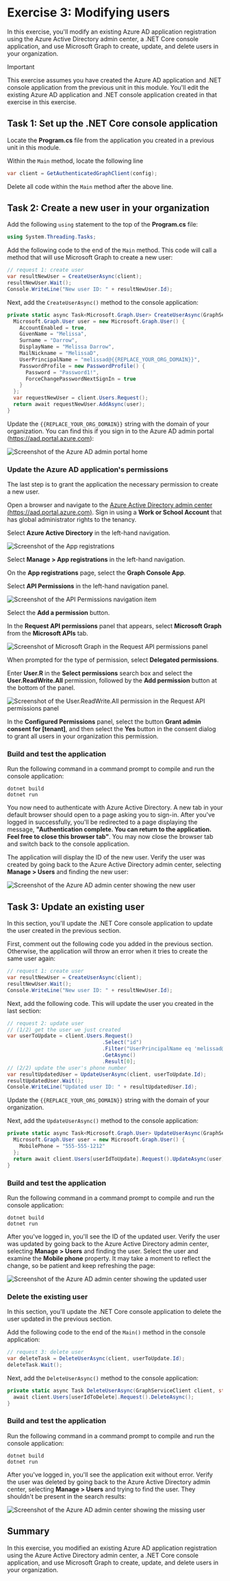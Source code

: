 # Exercise 3: Modifying users

In this exercise, you'll modify an existing Azure AD application registration using the Azure Active Directory admin center, a .NET Core console application, and use Microsoft Graph to create, update, and delete users in your organization.

> [!IMPORTANT]
> This exercise assumes you have created the Azure AD application and .NET console application from the previous unit in this module. You'll edit the existing Azure AD application and .NET console application created in that exercise in this exercise.

## Task 1: Set up the .NET Core console application

Locate the **Program.cs** file from the application you created in a previous unit in this module.

Within the `Main` method, locate the following line

```csharp
var client = GetAuthenticatedGraphClient(config);
```

Delete all code within the `Main` method after the above line.

## Task 2: Create a new user in your organization

Add the following `using` statement to the top of the **Program.cs** file:

```csharp
using System.Threading.Tasks;
```

Add the following code to the end of the `Main` method. This code will call a method that will use Microsoft Graph to create a new user:

```csharp
// request 1: create user
var resultNewUser = CreateUserAsync(client);
resultNewUser.Wait();
Console.WriteLine("New user ID: " + resultNewUser.Id);
```

Next, add the `CreateUserAsync()` method to the console application:

```csharp
private static async Task<Microsoft.Graph.User> CreateUserAsync(GraphServiceClient client) {
  Microsoft.Graph.User user = new Microsoft.Graph.User() {
    AccountEnabled = true,
    GivenName = "Melissa",
    Surname = "Darrow",
    DisplayName = "Melissa Darrow",
    MailNickname = "MelissaD",
    UserPrincipalName = "melissad@{{REPLACE_YOUR_ORG_DOMAIN}}",
    PasswordProfile = new PasswordProfile() {
      Password = "Password1!",
      ForceChangePasswordNextSignIn = true
    }
  };
  var requestNewUser = client.Users.Request();
  return await requestNewUser.AddAsync(user);
}
```

Update the `{{REPLACE_YOUR_ORG_DOMAIN}}` string with the domain of your organization. You can find this if you sign in to the Azure AD admin portal (https://aad.portal.azure.com):

![Screenshot of the Azure AD admin portal home](../../Linked_Image_Files/2-Graph/access-user-data//azure-ad-portal-home-00.png)

### Update the Azure AD application's permissions

The last step is to grant the application the necessary permission to create a new user.

Open a browser and navigate to the [Azure Active Directory admin center (https://aad.portal.azure.com)](https://aad.portal.azure.com). Sign in using a **Work or School Account** that has global administrator rights to the tenancy.

Select **Azure Active Directory** in the left-hand navigation.

  ![Screenshot of the App registrations](../../Linked_Image_Files/2-Graph/access-user-data//azure-ad-portal-home.png)

Select **Manage > App registrations** in the left-hand navigation.

On the **App registrations** page, select the **Graph Console App**.

Select **API Permissions** in the left-hand navigation panel.

![Screenshot of the API Permissions navigation item](../../Linked_Image_Files/2-Graph/access-user-data//07-azure-ad-portal-new-permission.png)

Select the **Add a permission** button.

In the **Request API permissions** panel that appears, select **Microsoft Graph** from the **Microsoft APIs** tab.

![Screenshot of Microsoft Graph in the Request API permissions panel](../../Linked_Image_Files/2-Graph/access-user-data//azure-ad-portal-new-app-permissions-02.png)

When prompted for the type of permission, select **Delegated permissions**.

Enter **User.R** in the **Select permissions** search box and select the **User.ReadWrite.All** permission, followed by the **Add permission** button at the bottom of the panel.

![Screenshot of the User.ReadWrite.All permission in the Request API permissions panel](../../Linked_Image_Files/2-Graph/access-user-data//07-azure-ad-portal-new-permission-02.png)

In the **Configured Permissions** panel, select the button **Grant admin consent for [tenant]**, and then select the **Yes** button in the consent dialog to grant all users in your organization this permission.

### Build and test the application

Run the following command in a command prompt to compile and run the console application:

```console
dotnet build
dotnet run
```

You now need to authenticate with Azure Active Directory. A new tab in your default browser should open to a page asking you to sign-in. After you've logged in successfully, you'll be redirected to a page displaying the message, **"Authentication complete. You can return to the application. Feel free to close this browser tab"**. You may now close the browser tab and switch back to the console application.

The application will display the ID of the new user. Verify the user was created by going back to the Azure Active Directory admin center, selecting **Manage > Users** and finding the new user:

![Screenshot of the Azure AD admin center showing the new user](../../Linked_Image_Files/2-Graph/access-user-data//07-app-run-01.png)

## Task 3: Update an existing user

In this section, you'll update the .NET Core console application to update the user created in the previous section.

First, comment out the following code you added in the previous section. Otherwise, the application will throw an error when it tries to create the same user again:

```csharp
// request 1: create user
var resultNewUser = CreateUserAsync(client);
resultNewUser.Wait();
Console.WriteLine("New user ID: " + resultNewUser.Id);
```

Next, add the following code. This will update the user you created in the last section:

```csharp
// request 2: update user
// (1/2) get the user we just created
var userToUpdate = client.Users.Request()
                               .Select("id")
                               .Filter("UserPrincipalName eq 'melissad@{{REPLACE_YOUR_ORG_DOMAIN}}'")
                               .GetAsync()
                               .Result[0];
// (2/2) update the user's phone number
var resultUpdatedUser = UpdateUserAsync(client, userToUpdate.Id);
resultUpdatedUser.Wait();
Console.WriteLine("Updated user ID: " + resultUpdatedUser.Id);
```

Update the `{{REPLACE_YOUR_ORG_DOMAIN}}` string with the domain of your organization.

Next, add the `UpdateUserAsync()` method to the console application:

```csharp
private static async Task<Microsoft.Graph.User> UpdateUserAsync(GraphServiceClient client, string userIdToUpdate) {
  Microsoft.Graph.User user = new Microsoft.Graph.User() {
    MobilePhone = "555-555-1212"
  };
  return await client.Users[userIdToUpdate].Request().UpdateAsync(user);
}
```

### Build and test the application

Run the following command in a command prompt to compile and run the console application:

```console
dotnet build
dotnet run
```

After you've logged in, you'll see the ID of the updated user. Verify the user was updated by going back to the Azure Active Directory admin center, selecting **Manage > Users** and finding the user. Select the user and examine the **Mobile phone** property. It may take a moment to reflect the change, so be patient and keep refreshing the page:

![Screenshot of the Azure AD admin center showing the updated user](../../Linked_Image_Files/2-Graph/access-user-data//07-app-run-02.png)

### Delete the existing user

In this section, you'll update the .NET Core console application to delete the user updated in the previous section.

Add the following code to the end of the `Main()` method in the console application:

```csharp
// request 3: delete user
var deleteTask = DeleteUserAsync(client, userToUpdate.Id);
deleteTask.Wait();
```

Next, add the `DeleteUserAsync()` method to the console application:

```csharp
private static async Task DeleteUserAsync(GraphServiceClient client, string userIdToDelete) {
  await client.Users[userIdToDelete].Request().DeleteAsync();
}
```

### Build and test the application

Run the following command in a command prompt to compile and run the console application:

```console
dotnet build
dotnet run
```

After you've logged in, you'll see the application exit without error. Verify the user was deleted by going back to the Azure Active Directory admin center, selecting **Manage > Users** and trying to find the user. They shouldn't be present in the search results:

![Screenshot of the Azure AD admin center showing the missing user](../../Linked_Image_Files/2-Graph/access-user-data//07-app-run-03.png)

## Summary

In this exercise, you modified an existing Azure AD application registration using the Azure Active Directory admin center, a .NET Core console application, and use Microsoft Graph to create, update, and delete users in your organization.
